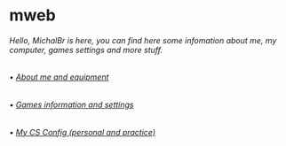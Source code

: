 # mweb
<h6>Hello, MichalBr is here, you can find here some infomation about me, my computer, games settings and more stuff.</h6>
<h6>• <a href="https://github.com/TheMichalBr/mweb/blob/main/about_me_and_equipment.md">About me and equipment</a></h6>
<h6>• <a href="https://github.com/TheMichalBr/mweb/blob/main/game_settings.md">Games information and settings</a></h6>
<h6>• <a href="https://github.com/TheMichalBr/mweb/tree/main/config_cs">My CS Config (personal and practice)</a></h6>
